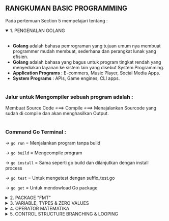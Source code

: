 ## RANGKUMAN BASIC PROGRAMMING

Pada pertemuan Section 5 mempelajari tentang :

<details open>
<summary>1. PENGENALAN GOLANG</summary>
<br>

- **Golang** adalah bahasa pemrograman yang tujuan umum nya membuat programmer mudah membuat, sederhana dan perangkat lunak yang efisien.
  <br>
- **Golang** adalah bahasa yang bagus untuk program tingkat rendah yang menyediakan layanan ke sistem lain yang disebut System Programming.
  <br>
- **Application Programs** : E-commers, Music Player, Social Media Apps.
  <br>
- **System Programs** : APIs, Game engines, CLI apps.
  <br>
  <br>

### Jalur untuk Mengompiler sebuah program adalah :

Membuat Source Code _===>_ Compile _===>_ Menajalankan Sourcode yang sudah di compile dan akan menghasilkan Output.
<br>
<br>

### Command Go Terminal :

-> `go run` = Menjalankan program tanpa build
<br>

-> `go build` = Mengcompile program
<br>

-> `go install` = Sama seperti go build dan dilanjutkan dengan install process
<br>

-> `go test` = Untuk mengetest dengan suffix_test.go
<br>

-> `go get` = Untuk mendowload Go package

</details>

<details>
<summary>2. PACKAGE "FMT"</summary>
<br>

**Output** :
<br>

- `fmt.Printf()` = Untuk mendeklarasikan format verb
  <br>
- `fmt.Prinln()` = Untuk mencetak baris baru
  <br>
- `fmt.Sprintf()` = Untuk mencetak String dan mendeklarasikan format verb String
  <br>
  <br>

**Scanning** :
<br>

- `fmt.Scanln()` = Untuk membuat inputan
  <br>
  <br>

**Format Verb** : %T, %v, %s, %q, %d

</details>

<details>
<summary>3. VARIABLE, TYPES & ZERO VALUES</summary>
<br>

**Variable** digunakan untuk menyimpan informasi dalam program komputer, mereka menyediakan cara pelabelan data dengan nama deskriptif dan mereka memiliki tipe data (Integer, String, Boolean)
<br>
<br>

**Data Types** :
<br>
-> Boolean = True dan False
<br>
-> Numeric = Interger, Float, Complex
<br>
-> String
<br>
<br>

**Type Declaration** :
<br>

==> `var (variable_name) (type_data)`
<br>

==> `var (variable_name) (type_data) = (value)`
<br>

==> `(variable_name) := (value)`
<br>
<br>

### Zero Value adalah Default Value yang ada di tipe-tipe data

Contohnya :
<br>

- Boolean = false3
- Float = 0.0
- Integer = 0
- String = ""
<br>
<br>
</details>

<details>
<summary>4. OPERATOR MATEMATIKA</summary>
<br>

- `+`(Addition) = Operator nambahan
- `-`(Subtraction) = Operator pengurangan
- `/`(Division) = Operator pembagian
- `*`(Multiplication) = Operator perkalian
- `%`(Modulo) = Operator sisa hasil bagi
- `++`(Increment) = Operator untuk menambahan keatas
- `--`(Decremnet) = Operator untuk mengurangi kebawah
  <br>
  <br>

### Operator di Golang :

- Arihmetic = `+`, `-`, `\*`, `/`, `%`, `++`, `--`
  <br>

- Comparison = `==`, `!=`, `>`, `<`, `>=`, `<=`
  <br>

- Logical = `&&`, `||`, `!`
  <br>

- Bitwise = `&`, `|`, `^`, `<<` , `>>`
  <br>

- Assigment = `=`, `+=`, `-=`, `*=`, `/=`, `%=`, `<<=`, `>>=`, `&=`, `^=`, `|=`
  <br>

- Miscellaneous = `&`(array), `*`(pointer)
</details>

<details>
<summary>5. CONTROL STRUCTURE BRANCHING & LOOPING</summary>
<br>

Hanya ada beberapa Struktur Control di Go, untuk bercabang kita menggunakan `IF` dan `SWITCH` , untuk perulangan loop kita menggunakan `FOR`

### Contoh IF Statment :

```go
var umur = 17

if umur >= 5 {
    fmt.Println("Anda Masih Muda")
}

if umurayah := 9; umurayah < umur {
    fmt.Println(umurayah)
}
```

<br>
<br>

### Contoh IF ELSE Statment :

```go
jam := 15

if jam < 12 {
    fmt.Println("Selamat Pagi")
}else if jam < 18 {
    fmt.Println("Selamat Sore")
}else {
    fmt.Println("Selamat malam")
}
```

`Output : Selamat Sore`
<br>
<br>

### Contoh Nested IF Statment :

```go
var v1 int = 400
var v2 int = 700

if v1 == 400 {
    if v2 == 700 {
        fmt.Println("Value of v1 is 400 abd v2 is 700")
    }
}
```

<br>
<br>

### Contoh SWICTH Statment :

```go
var today int = 2

switch today {
    case 1:
        fmt.Println("Today is Monday")
    case 2:
        fmt.Println("Tooday is Tuesday")
    case 3:
        fmt.Println("Invalid Date")
}
```

`Output : Today is Tueday`
<br>
<br>

### Contoh LOOP Statment :

```go
package main

import "fmt"

func main(){
    for i:=0;i < 5;i++{
        fmt.Println(i)
    }
}
```

`Output :`
`0`
`1`
`2`
`3`
`4`
<br>
<br>

### Contoh LOOP String Statment :

```go
package main

import "fmt"

func main(){
    sentence := "Hello";

    for i:=0; i < len(sentence); i++ {
        fmt.Println(string(sentence[i]))
    }

    for pos, char := range sentence {
        fmt.Printf("character %c starts at byt position %d", char, pos)
    }
}
```

<br>
<br>

### Contoh Advance LOOPING :

```go
package main

import "fmt"

func main(){
    n := 5

    for i := 0; i < n; i++ {
        for j := 0; j <= i ; j++ {
            fmt.Print("*")
        }
        fmt.Println()
    }
}
```

</details>
